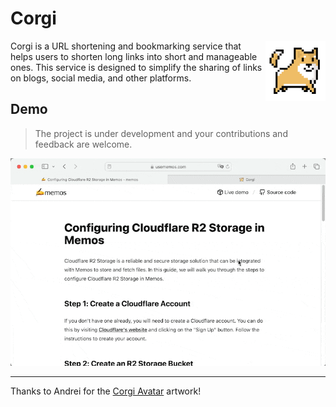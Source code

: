 # Corgi

<img align="right" src="./resources/corgi-logo.png" height="96px" alt="corgi logo">

Corgi is a URL shortening and bookmarking service that helps users to shorten long links into short and manageable ones. This service is designed to simplify the sharing of links on blogs, social media, and other platforms.

## Demo

> The project is under development and your contributions and feedback are welcome.

![demo](./resources/demo.gif)

---

Thanks to Andrei for the [Corgi Avatar](https://www.artstation.com/artwork/bK6gqn) artwork!
